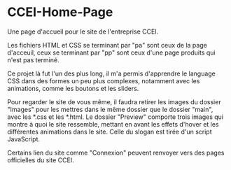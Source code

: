 # CCEI-Home-Page
Une page d'accueil pour le site de l'entreprise CCEI.

Les fichiers HTML et CSS se terminant par "pa" sont ceux de la page d'acceuil, ceux se terminant par "pp" sont ceux d'une page produits qui n'est pas terminé.

Ce projet là fut l'un des plus long, il m'a permis d'apprendre le language CSS dans des formes un peu plus complexes, notamment avec les animations, comme les boutons et les sliders.

Pour regarder le site de vous même, il faudra retirer les images du dossier "Images" pour les mettres dans le même dossier que le dossier "main", avec les *.css et les *.html. 
Le dossier "Preview" comporte trois images qui montre à quoi le site ressemble, mettant en avant les effets d'hover et les différentes animations dans le site. Celle du slogan est tirée d'un script JavaScript.

Certains lien du site comme "Connexion" peuvent renvoyer vers des pages officielles du site CCEI.
